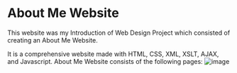 # About Me Website
This website was my Introduction of Web Design Project which consisted of creating an About Me Website.

It is a comprehensive website made with HTML, CSS, XML, XSLT, AJAX, and Javascript. 
About Me Website consists of the following pages:
![image](https://user-images.githubusercontent.com/34890158/137637252-b989148f-9d81-411c-aca2-5874dd80bb30.png)
